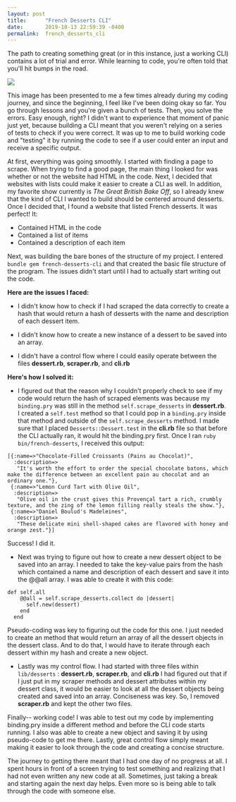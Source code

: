 ```yaml
---
layout: post
title:      "French Desserts CLI"
date:       2019-10-13 22:59:39 -0400
permalink:  french_desserts_cli
---
```


The path to creating something great (or in this instance, just a working CLI) contains a lot of trial and error. While learning to code, you're often told that you'll hit bumps in the road. 

![](https://personalexcellence.co/files/infographic-emotional-journey-of-creating-anything-great.png) 

This image has been presented to me a few times already during my coding journey, and since the beginning, I feel like I've been doing okay so far. You go through lessons and you're given a bunch of tests. Then, you solve the errors. Easy enough, right? I didn't want to experience that moment of panic just yet, because building a CLI meant that you weren't relying on a series of tests to check if you were correct. It was up to me to build working code and "testing" it by running the code to see if a user could enter an input and receive a specific output. 

At first, everything was going smoothly. I started with finding a page to scrape. When trying to find a good page, the main thing I looked for was whether or not the website had HTML in the code. Next, I decided that websites with lists could make it easier to create a CLI as well. In addition, my favorite show currently is *The Great British Bake Off*, so I already knew that the kind of CLI I wanted to build should be centered arround desserts. Once I decided that, I found a website that listed French desserts. It was perfect! It:

* Contained HTML in the code
* Contained a list of items 
* Contained a description of each item

Next, was building the bare bones of the structure of my project. I entered `bundle gem french-desserts-cli` and that created the basic file structure of the program. The issues didn't start until I had to actually start writing out the code.

**Here are the issues I faced:**

* I didn't know how to check if I had scraped the data correctly to create a hash that would return a hash of desserts with the name and description of each dessert item.

* I didn't know how to create a new instance of a dessert to be saved into an array.

* I didn't have a control flow where I could easily operate between the files **dessert.rb**, **scraper.rb**, and **cli.rb**

**Here's how I solved it:**
* I figured out that the reason why I couldn't properly check to see  if my code would return the hash of scraped elements was because my `binding.pry` was still in the method `self.scrape_desserts` in  **dessert.rb**. I created a `self.test` method so that I could pop in a `binding.pry` inside that method and outside of the `self.scrape_desserts` method. I made sure that I placed `Desserts::Dessert.test` in the **cli.rb** file so that before the CLI actually ran, it would hit the binding.pry first. Once I ran `ruby bin/french-desserts`, I received this output:

```
[{:name=>"Chocolate-Filled Croissants (Pains au Chocolat)",
  :description=>
   "It's worth the effort to order the special chocolate batons, which make the difference between an excellent pain au chocolat and an ordinary one."},
 {:name=>"Lemon Curd Tart with Olive Oil",
  :description=>
   "Olive oil in the crust gives this Provençal tart a rich, crumbly texture, and the zing of the lemon filling really steals the show."},
 {:name=>"Daniel Boulud's Madeleines",
  :description=>
   "These delicate mini shell-shaped cakes are flavored with honey and orange zest."}]
```

Success! I did it.

* Next was trying to figure out how to create a new dessert object to be saved into an array. I needed to take the key-value pairs from the hash which contained a name and description of each dessert and save it into the @@all array. I was able to create it with this code:
```
def self.all 
    @@all = self.scrape_desserts.collect do |dessert| 
      self.new(dessert)
    end
  end
```

Pseudo-coding was key to figuring out the code for this one. I just needed to create an method that would return an array of all the dessert objects in the dessert class. And to do that, I would have to iterate through each dessert within my hash and create a new object.

* Lastly was my control flow. I had started with three files within `lib/desserts` : **dessert.rb**, **scraper.rb**, and **cli.rb** I had figured out that if I just put in my scraper methods and dessert attributes within my dessert class, it would be easier to look at all the dessert objects being created and saved into an array. Conciseness was key. So, I removed **scraper.rb** and kept the other two files. 


Finally-- working code! I was able to test out my code by implementing binding.pry inside a different method and before the CLI code starts running. I also was able to create a new object and saving it by using pseudo-code to get me there. Lastly, great control flow simply meant making it easier to look through the code and creating a concise structure. 

The journey to getting there meant that I had one day of no progress at all. I spent hours in front of a screen trying to test something and realizing that I had not even written any new code at all. Sometimes, just taking a break and starting again the next day helps. Even more so is being able to talk through the code with someone else. 






